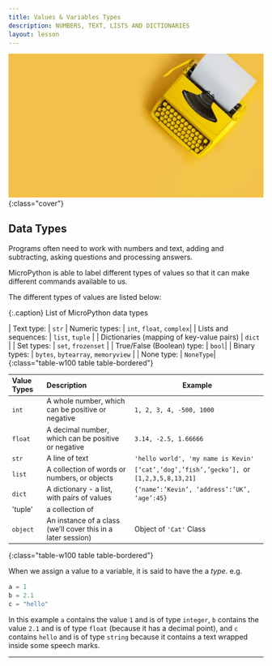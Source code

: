 ```yaml
---
title: Values & Variables Types
description: NUMBERS, TEXT, LISTS AND DICTIONARIES
layout: lesson
---
```


![Cover photo of a yellow typewritter](assets/types.jpg){:class="cover"}

## Data Types

Programs often need to work with numbers and text, adding and subtracting, asking questions and processing answers.

MicroPython is able to label different types of values so that it can make different commands available to us.

The different types of values are listed below:

{:.caption}
List of MicroPython data types

| Text type: | `str`
| Numeric types: | `int`, `float`, `complex`|
| Lists and sequences: | `list`, `tuple` |
| Dictionaries (mapping of key-value pairs) | `dict` |
| Set types: | `set`, `frozenset` |
| True/False (Boolean) type: | `bool`|
| Binary types: | `bytes`, `bytearray`, `memoryview` |
| None type: | `NoneType`|
{:class="table-w100 table table-bordered"}

| Value Types | Description                                                  | Example                                                |
|:------------|:-------------------------------------------------------------|--------------------------------------------------------|
| `int`       | A whole number, which can be positive or negative            | `1, 2, 3, 4, -500, 1000`                               |
| `float`     | A decimal number, which can be positive or negative          | `3.14, -2.5, 1.66666 `                                 |
| `str`       | A line of text                                               | `'hello world', 'my name is Kevin'  `                  |
| `list`      | A collection of words or numbers, or objects                 | `[‘cat’,’dog’,’fish’,’gecko’], `or `[1,2,3,5,8,13,21]` |
| `dict`      | A dictionary - a list, with pairs of values                  | `{‘name’:’Kevin’, ‘address’:’UK’, ‘age’:45} `          |
| 'tuple'     | a collection of                                              |                                                        |
| `object`    | An instance of a class (we’ll cover this in a later session) | Object of `'Cat'` Class                                |
{:class="table-w100 table table-bordered"}

When we assign a value to a variable, it is said to have the a *type*.
e.g.

```python
a = 1
b = 2.1
c = "hello"
```

In this example `a` contains the value `1` and is of type `integer`, `b` contains the value `2.1` and is of type `float` (because it has a decimal point), and `c` contains `hello` and is of type `string` because it contains a text wrapped inside some speech marks.

---